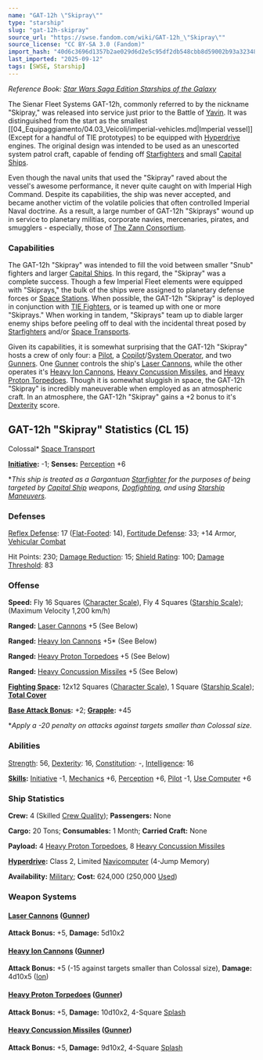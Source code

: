 ```yaml
---
name: "GAT-12h \"Skipray\""
type: "starship"
slug: "gat-12h-skipray"
source_url: "https://swse.fandom.com/wiki/GAT-12h_\"Skipray\""
source_license: "CC BY-SA 3.0 (Fandom)"
import_hash: "40d6c3696d1357b2ae029d6d2e5c95df2db548cbb8d59002b93a323483d13afc"
last_imported: "2025-09-12"
tags: [SWSE, Starship]
---
```

*Reference Book: [Star Wars Saga Edition Starships of the Galaxy](https://swse.fandom.com/wiki/Star_Wars_Saga_Edition_Starships_of_the_Galaxy)*

The Sienar Fleet Systems GAT-12h, commonly referred to by the nickname "Skipray," was released into service just prior to the Battle of [Yavin](https://swse.fandom.com/wiki/Yavin). It was distinguished from the start as the smallest [[04_Equipaggiamento/04.03_Veicoli/imperial-vehicles.md|Imperial vessel]] (Except for a handful of TIE prototypes) to be equipped with [Hyperdrive](https://swse.fandom.com/wiki/Hyperdrive) engines. The original design was intended to be used as an unescorted system patrol craft, capable of fending off [Starfighters](https://swse.fandom.com/wiki/Starfighters) and small [Capital Ships](https://swse.fandom.com/wiki/Capital_Ships).

Even though the naval units that used the "Skipray" raved about the vessel's awesome performance, it never quite caught on with Imperial High Command. Despite its capabilities, the ship was never accepted, and became another victim of the volatile policies that often controlled Imperial Naval doctrine. As a result, a large number of GAT-12h "Skiprays" wound up in service to planetary militias, corporate navies, mercenaries, pirates, and smugglers - especially, those of [The Zann Consortium](https://swse.fandom.com/wiki/The_Zann_Consortium).

### Capabilities
The GAT-12h "Skipray" was intended to fill the void between smaller "Snub" fighters and larger [Capital Ships](https://swse.fandom.com/wiki/Capital_Ships). In this regard, the "Skipray" was a complete success. Though a few Imperial Fleet elements were equipped with "Skiprays," the bulk of the ships were assigned to planetary defense forces or [Space Stations](https://swse.fandom.com/wiki/Space_Stations). When possible, the GAT-12h "Skipray" is deployed in conjunction with [TIE Fighters](https://swse.fandom.com/wiki/TIE_Fighters), or is teamed up with one or more "Skiprays." When working in tandem, "Skiprays" team up to diable larger enemy ships before peeling off to deal with the incidental threat posed by [Starfighters](https://swse.fandom.com/wiki/Starfighters) and/or [Space Transports](https://swse.fandom.com/wiki/Space_Transports).

Given its capabilities, it is somewhat surprising that the GAT-12h "Skipray" hosts a crew of only four: a [Pilot](https://swse.fandom.com/wiki/Pilot), a [Copilot](https://swse.fandom.com/wiki/Copilot)/[System Operator](https://swse.fandom.com/wiki/System_Operator), and two [Gunners](https://swse.fandom.com/wiki/Gunners). One [Gunner](https://swse.fandom.com/wiki/Gunner) controls the ship's [Laser Cannons](https://swse.fandom.com/wiki/Laser_Cannons), while the other operates it's [Heavy Ion Cannons](https://swse.fandom.com/wiki/Heavy_Ion_Cannons), [Heavy Concussion Missiles](https://swse.fandom.com/wiki/Heavy_Concussion_Missiles), and [Heavy Proton Torpedoes](https://swse.fandom.com/wiki/Heavy_Proton_Torpedoes). Though it is somewhat sluggish in space, the GAT-12h "Skipray" is incredibly maneuverable when employed as an atmospheric craft. In an atmosphere, the GAT-12h "Skipray" gains a +2 bonus to it's [Dexterity](https://swse.fandom.com/wiki/Dexterity) score.

## GAT-12h "Skipray" Statistics (CL 15)
Colossal* [Space Transport](https://swse.fandom.com/wiki/Space_Transport)

**[Initiative](https://swse.fandom.com/wiki/Initiative):** -1; **Senses:** [Perception](https://swse.fandom.com/wiki/Perception) +6

**This ship is treated as a Gargantuan [Starfighter](https://swse.fandom.com/wiki/Starfighter) for the purposes of being targeted by [Capital Ship](https://swse.fandom.com/wiki/Capital_Ship) weapons, [Dogfighting](https://swse.fandom.com/wiki/Dogfighting), and using [Starship Maneuvers](https://swse.fandom.com/wiki/Starship_Maneuvers).*
### Defenses
[Reflex Defense](https://swse.fandom.com/wiki/Reflex_Defense_(Vehicles)): 17 ([Flat-Footed](https://swse.fandom.com/wiki/Flat-Footed): 14), [Fortitude Defense](https://swse.fandom.com/wiki/Fortitude_Defense_(Vehicles)): 33; +14 Armor, [Vehicular Combat](https://swse.fandom.com/wiki/Vehicular_Combat)

Hit Points: 230; [Damage Reduction](https://swse.fandom.com/wiki/Damage_Reduction): 15; [Shield Rating](https://swse.fandom.com/wiki/Shield_Rating): 100; [Damage Threshold](https://swse.fandom.com/wiki/Damage_Threshold_(Vehicles)): 83
### Offense
**Speed:** Fly 16 Squares ([Character Scale](https://swse.fandom.com/wiki/Character_Scale)), Fly 4 Squares ([Starship Scale](https://swse.fandom.com/wiki/Starship_Scale)); (Maximum Velocity 1,200 km/h)

**Ranged:** [Laser Cannons](https://swse.fandom.com/wiki/Laser_Cannons) +5 (See Below)

**Ranged:** [Heavy Ion Cannons](https://swse.fandom.com/wiki/Heavy_Ion_Cannons) +5* (See Below)

**Ranged:** [Heavy Proton Torpedoes](https://swse.fandom.com/wiki/Heavy_Proton_Torpedoes) +5 (See Below)

**Ranged:** [Heavy Concussion Missiles](https://swse.fandom.com/wiki/Heavy_Concussion_Missiles) +5 (See Below)

**[Fighting Space](https://swse.fandom.com/wiki/Fighting_Space):** 12x12 Squares ([Character Scale](https://swse.fandom.com/wiki/Character_Scale)), 1 Square ([Starship Scale](https://swse.fandom.com/wiki/Starship_Scale)); **[Total Cover](https://swse.fandom.com/wiki/Total_Cover)**

**[Base Attack Bonus](https://swse.fandom.com/wiki/Base_Attack_Bonus):** +2; **[Grapple](https://swse.fandom.com/wiki/Grapple):** +45

**Apply a -20 penalty on attacks against targets smaller than Colossal size.*
### Abilities
[Strength](https://swse.fandom.com/wiki/Strength): 56, [Dexterity](https://swse.fandom.com/wiki/Dexterity): 16, [Constitution](https://swse.fandom.com/wiki/Constitution): -, [Intelligence](https://swse.fandom.com/wiki/Intelligence): 16

**[Skills](https://swse.fandom.com/wiki/Skills):** [Initiative](https://swse.fandom.com/wiki/Initiative) -1, [Mechanics](https://swse.fandom.com/wiki/Mechanics) +6, [Perception](https://swse.fandom.com/wiki/Perception) +6, [Pilot](https://swse.fandom.com/wiki/Pilot) -1, [Use Computer](https://swse.fandom.com/wiki/Use_Computer) +6
### Ship Statistics
**Crew:** 4 (Skilled [Crew Quality](https://swse.fandom.com/wiki/Crew_Quality)); **Passengers:** None

**Cargo:** 20 Tons; **Consumables:** 1 Month; **Carried Craft:** None

**Payload:** 4 [Heavy Proton Torpedoes](https://swse.fandom.com/wiki/Heavy_Proton_Torpedoes), 8 [Heavy Concussion Missiles](https://swse.fandom.com/wiki/Heavy_Concussion_Missiles)

**[Hyperdrive](https://swse.fandom.com/wiki/Hyperdrive):** Class 2, Limited [Navicomputer](https://swse.fandom.com/wiki/Navicomputer) (4-Jump Memory)

**Availability:** [Military](https://swse.fandom.com/wiki/Military); **Cost:** 624,000 (250,000 [Used](https://swse.fandom.com/wiki/Used))
### Weapon Systems
#### **[Laser Cannons](https://swse.fandom.com/wiki/Laser_Cannons) ([Gunner](https://swse.fandom.com/wiki/Gunner))**
**Attack Bonus:** +5, **Damage:** 5d10x2
#### **[Heavy Ion Cannons](https://swse.fandom.com/wiki/Heavy_Ion_Cannons) ([Gunner](https://swse.fandom.com/wiki/Gunner))**
**Attack Bonus:** +5 (-15 against targets smaller than Colossal size), **Damage:** 4d10x5 ([Ion](https://swse.fandom.com/wiki/Ion))

#### **[Heavy Proton Torpedoes](https://swse.fandom.com/wiki/Heavy_Proton_Torpedoes) ([Gunner](https://swse.fandom.com/wiki/Gunner))**
**Attack Bonus:** +5, **Damage:** 10d10x2, 4-Square [Splash](https://swse.fandom.com/wiki/Splash)

#### **[Heavy Concussion Missiles](https://swse.fandom.com/wiki/Heavy_Concussion_Missiles) ([Gunner](https://swse.fandom.com/wiki/Gunner))**
**Attack Bonus:** +5, **Damage:** 9d10x2, 4-Square [Splash](https://swse.fandom.com/wiki/Splash)